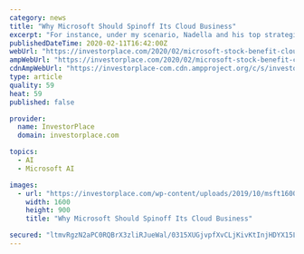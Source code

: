 ```yaml
---
category: news
title: "Why Microsoft Should Spinoff Its Cloud Business"
excerpt: "For instance, under my scenario, Nadella and his top strategic and technical lieutenants could personally develop and supervise, on a day-to-day basis, Azure’s artificial intelligence (AI) strategy. I doubt whether that’s possible currently. Similarly, I believe that Azure and Dynamics 365 could more quickly and efficiently adopt new ..."
publishedDateTime: 2020-02-11T16:42:00Z
webUrl: "https://investorplace.com/2020/02/microsoft-stock-benefit-cloud-business-spinoff/"
ampWebUrl: "https://investorplace.com/2020/02/microsoft-stock-benefit-cloud-business-spinoff/amp/"
cdnAmpWebUrl: "https://investorplace-com.cdn.ampproject.org/c/s/investorplace.com/2020/02/microsoft-stock-benefit-cloud-business-spinoff/amp/"
type: article
quality: 59
heat: 59
published: false

provider:
  name: InvestorPlace
  domain: investorplace.com

topics:
  - AI
  - Microsoft AI

images:
  - url: "https://investorplace.com/wp-content/uploads/2019/10/msft1600n.jpg"
    width: 1600
    height: 900
    title: "Why Microsoft Should Spinoff Its Cloud Business"

secured: "ltmvRgzN2aPC0RQBrX3zliRJueWal/0315XUGjvpfXvCLjKivKtInjHDYX15Ld+xVmXSGl2optzFgcRJujBLb1rJvIJ5qbSUXtNk0LbXujlWxo2xxY5bWosshuU1HtmpE2i9yyRoc3e2qK6eLipi3IYG39qM3XHHwsmM0uLaTKtf84baN0HhyuDxqwwBW0zMAH48XA7nZcT9b8I9QP1wHs34/99ylmhyUNUcExubmIn8XnGCxFtjBsi/OkbtatjHR8vgqFC/jViJ4XNYMrUzn4mk7fMrF7mRJU3hS/Ro4jXx+TvhZ5xyTj6jPuDRY6bMWXEqxmNhG7sWh93jdwUbNWVOKP5MhvTdPWwtSHDIHO5hGK45B+VJySoRRO8h986HLvzWV4PvGWQniwHgzZTlzEMi0fzg31hcW06jLCMsorAHAjHMiiX50m7BYWU0O5eXU1O64KhGw7jAVK5N4bou3HGn++Kjzvkcl9qjIYU4y70=;FHxpm278fjDn5gQM5I5bGg=="
---
```


